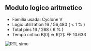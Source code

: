 ## Modulo logico aritmetico
  - Familia usada: Cyclone V
  - Logic utilization 16 / 56,480 ( < 1 % )
  - Total pins        16 / 268 ( 6 % )
  - Tempo critico B[0] => R[2]: FF 10.633 

![RTL simu](~/Picture/ula_rtl.png)
